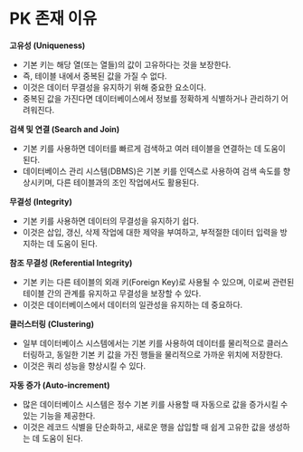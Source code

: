 # PK 존재 이유
**고유성 (Uniqueness)**
- 기본 키는 해당 열(또는 열들)의 값이 고유하다는 것을 보장한다.
- 즉, 테이블 내에서 중복된 값을 가질 수 없다.
- 이것은 데이터 무결성을 유지하기 위해 중요한 요소이다.
- 중복된 값을 가진다면 데이터베이스에서 정보를 정확하게 식별하거나 관리하기 어려워진다.

**검색 및 연결 (Search and Join)**
- 기본 키를 사용하면 데이터를 빠르게 검색하고 여러 테이블을 연결하는 데 도움이 된다.
- 데이터베이스 관리 시스템(DBMS)은 기본 키를 인덱스로 사용하여 검색 속도를 향상시키며, 다른 테이블과의 조인 작업에서도 활용된다.

**무결성 (Integrity)**
- 기본 키를 사용하면 데이터의 무결성을 유지하기 쉽다.
- 이것은 삽입, 갱신, 삭제 작업에 대한 제약을 부여하고, 부적절한 데이터 입력을 방지하는 데 도움이 된다.

**참조 무결성 (Referential Integrity)**
- 기본 키는 다른 테이블의 외래 키(Foreign Key)로 사용될 수 있으며, 이로써 관련된 테이블 간의 관계를 유지하고 무결성을 보장할 수 있다.
- 이것은 데이터베이스에서 데이터의 일관성을 유지하는 데 중요하다.

**클러스터링 (Clustering)**
- 일부 데이터베이스 시스템에서는 기본 키를 사용하여 데이터를 물리적으로 클러스터링하고, 동일한 기본 키 값을 가진 행들을 물리적으로 가까운 위치에 저장한다.
- 이것은 쿼리 성능을 향상시킬 수 있다.

**자동 증가 (Auto-increment)**
- 많은 데이터베이스 시스템은 정수 기본 키를 사용할 때 자동으로 값을 증가시킬 수 있는 기능을 제공한다.
- 이것은 레코드 식별을 단순화하고, 새로운 행을 삽입할 때 쉽게 고유한 값을 생성하는 데 도움이 된다.
